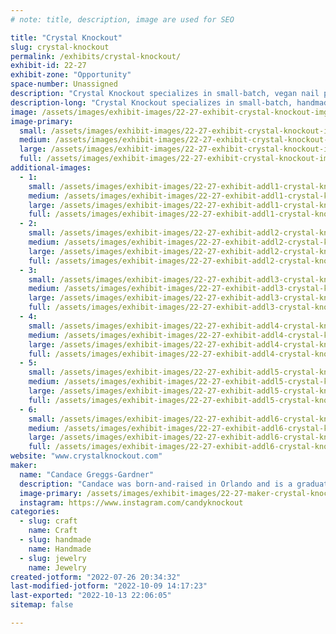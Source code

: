 ```yaml
---
# note: title, description, image are used for SEO

title: "Crystal Knockout"
slug: crystal-knockout
permalink: /exhibits/crystal-knockout/
exhibit-id: 22-27
exhibit-zone: "Opportunity"
space-number: Unassigned
description: "Crystal Knockout specializes in small-batch, vegan nail polish in a variety of colors and finishes. "
description-long: "Crystal Knockout specializes in small-batch, handmade, vegan nail polish in a variety of colors and finishes. One of our most popular creations is thermochromic nail polish that changes colors with temperature! We&#039;ve also begun making magnetic nail polish that can be manipulated with a neodymium magnet to create ripples and stripes. In addition to nail polish, we offer a selection of jewelry and resin creations that are created with the same pigments and glitters we use in our polish, as well as some hand and nail care items."
image: /assets/images/exhibit-images/22-27-exhibit-crystal-knockout-img-6574a-large.jpg
image-primary: 
  small: /assets/images/exhibit-images/22-27-exhibit-crystal-knockout-img-6574a-small.jpg
  medium: /assets/images/exhibit-images/22-27-exhibit-crystal-knockout-img-6574a-medium.jpg
  large: /assets/images/exhibit-images/22-27-exhibit-crystal-knockout-img-6574a-large.jpg
  full: /assets/images/exhibit-images/22-27-exhibit-crystal-knockout-img-6574a-full.jpg
additional-images: 
  - 1:
    small: /assets/images/exhibit-images/22-27-exhibit-addl1-crystal-knockout-card1-small.jpg
    medium: /assets/images/exhibit-images/22-27-exhibit-addl1-crystal-knockout-card1-medium.jpg
    large: /assets/images/exhibit-images/22-27-exhibit-addl1-crystal-knockout-card1-large.jpg
    full: /assets/images/exhibit-images/22-27-exhibit-addl1-crystal-knockout-card1-full.jpg
  - 2:
    small: /assets/images/exhibit-images/22-27-exhibit-addl2-crystal-knockout-card5-small.jpg
    medium: /assets/images/exhibit-images/22-27-exhibit-addl2-crystal-knockout-card5-medium.jpg
    large: /assets/images/exhibit-images/22-27-exhibit-addl2-crystal-knockout-card5-large.jpg
    full: /assets/images/exhibit-images/22-27-exhibit-addl2-crystal-knockout-card5-full.jpg
  - 3:
    small: /assets/images/exhibit-images/22-27-exhibit-addl3-crystal-knockout-fairymatrimonycollage1-small.jpg
    medium: /assets/images/exhibit-images/22-27-exhibit-addl3-crystal-knockout-fairymatrimonycollage1-medium.jpg
    large: /assets/images/exhibit-images/22-27-exhibit-addl3-crystal-knockout-fairymatrimonycollage1-large.jpg
    full: /assets/images/exhibit-images/22-27-exhibit-addl3-crystal-knockout-fairymatrimonycollage1-full.jpg
  - 4:
    small: /assets/images/exhibit-images/22-27-exhibit-addl4-crystal-knockout-img-6731-small.JPG
    medium: /assets/images/exhibit-images/22-27-exhibit-addl4-crystal-knockout-img-6731-medium.JPG
    large: /assets/images/exhibit-images/22-27-exhibit-addl4-crystal-knockout-img-6731-large.JPG
    full: /assets/images/exhibit-images/22-27-exhibit-addl4-crystal-knockout-img-6731-full.JPG
  - 5:
    small: /assets/images/exhibit-images/22-27-exhibit-addl5-crystal-knockout-metamorphosisspiritrevival1-small.jpg
    medium: /assets/images/exhibit-images/22-27-exhibit-addl5-crystal-knockout-metamorphosisspiritrevival1-medium.jpg
    large: /assets/images/exhibit-images/22-27-exhibit-addl5-crystal-knockout-metamorphosisspiritrevival1-large.jpg
    full: /assets/images/exhibit-images/22-27-exhibit-addl5-crystal-knockout-metamorphosisspiritrevival1-full.jpg
  - 6:
    small: /assets/images/exhibit-images/22-27-exhibit-addl6-crystal-knockout-photo-aug-30-9-10-45-pm-small.jpg
    medium: /assets/images/exhibit-images/22-27-exhibit-addl6-crystal-knockout-photo-aug-30-9-10-45-pm-medium.jpg
    large: /assets/images/exhibit-images/22-27-exhibit-addl6-crystal-knockout-photo-aug-30-9-10-45-pm-large.jpg
    full: /assets/images/exhibit-images/22-27-exhibit-addl6-crystal-knockout-photo-aug-30-9-10-45-pm-full.jpg
website: "www.crystalknockout.com"
maker: 
  name: "Candace Greggs-Gardner"
  description: "Candace was born-and-raised in Orlando and is a graduate of William R. Boone High School and the University of Central Florida. She&#039;s a trained vocalist, an amateur computer techie, a caffeine addict, a kitty wrangler, and happily married to a fellow Orlando native. She began her career in creativity in 2013 when she opened a small business making crystallized goods, including cell phone cases, wedding cake toppers, and apparel. Soon after, her love of color drew her to start dabbling in nail polish and other cosmetics and Crystal Knockout was born."
  image-primary: /assets/images/exhibit-images/22-27-maker-crystal-knockout-photo-jul-17-11-32-57-ama-medium.jpg
  instagram: https://www.instagram.com/candyknockout
categories: 
  - slug: craft
    name: Craft
  - slug: handmade
    name: Handmade
  - slug: jewelry
    name: Jewelry
created-jotform: "2022-07-26 20:34:32"
last-modified-jotform: "2022-10-09 14:17:23"
last-exported: "2022-10-13 22:06:05"
sitemap: false

---
```

